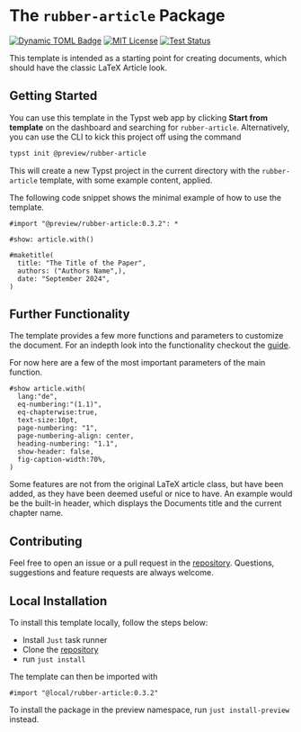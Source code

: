 # The `rubber-article` Package
[![Dynamic TOML Badge](https://img.shields.io/badge/dynamic/toml?url=https%3A%2F%2Fraw.githubusercontent.com%2Fnpikall%2Frubber-article%2Frefs%2Fheads%2Fmain%2Ftypst.toml&query=%24.package.version&prefix=v&logo=typst&label=template&color=239DAD)](https://typst.app/universe/package/rubber-article)
[![MIT License](https://img.shields.io/badge/license-MIT-blue)](https://github.com/npikall/rubber-article/blob/main/LICENSE)
[![Test Status](https://github.com/npikall/rubber-article/actions/workflows/ci.yml/badge.svg)](https://github.com/npikall/rubber-article/actions/workflows/ci.yml)


<!-- <div align="center">Version 0.3.2</div> -->

This template is intended as a starting point for creating documents, which should have the classic LaTeX Article look.

## Getting Started

You can use this template in the Typst web app by clicking **Start from template** on the dashboard and searching for `rubber-article`.
Alternatively, you can use the CLI to kick this project off using the command
```bash
typst init @preview/rubber-article
```
This will create a new Typst project in the current directory with the `rubber-article` template, with some example content, applied.

The following code snippet shows the minimal example of how to use the template. 
```typ
#import "@preview/rubber-article:0.3.2": *

#show: article.with()

#maketitle(
  title: "The Title of the Paper",
  authors: ("Authors Name",),
  date: "September 2024",
)
```

## Further Functionality
The template provides a few more functions and parameters to customize the document.
For an indepth look into the functionality checkout the [guide].

For now here are a few of the most important parameters of the main function.

```typ
#show article.with(
  lang:"de",
  eq-numbering:"(1.1)",
  eq-chapterwise:true,
  text-size:10pt,
  page-numbering: "1",
  page-numbering-align: center,
  heading-numbering: "1.1",
  show-header: false,
  fig-caption-width:70%,
)
```
Some features are not from the original LaTeX article class, but have been added, as they have been deemed useful or nice to have. An example would be the built-in header, which displays the Documents title and the current chapter name.

## Contributing
Feel free to open an issue or a pull request in the [repository].
Questions, suggestions and feature requests are always welcome.

## Local Installation
To install this template locally, follow the steps below:

- Install `Just` task runner
- Clone the [repository]
- run `just install`

The template can then be imported with 
```typ 
#import "@local/rubber-article:0.3.2"
```
To install the package in the preview namespace, run `just install-preview` instead.


[guide]: https://github.com/npikall/rubber-article/tree/main/docs/docs.pdf
[repository]: https://github.com/npikall/rubber-article